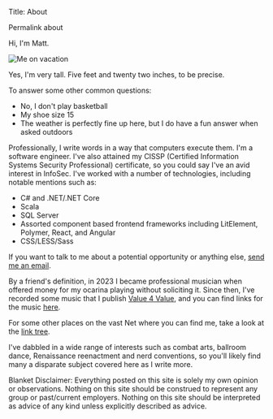 Title:
About

Permalink
about


Hi, I'm Matt. 

![Me on vacation](/upload/headroom/2024/09/height-thailand.jpeg)

Yes, I'm very tall. Five feet and twenty two inches, to be precise. 

To answer some other common questions:
- No, I don't play basketball
- My shoe size 15
- The weather is perfectly fine up here, but I do have a fun answer when asked outdoors

Professionally, I write words in a way that computers execute them. I'm a software engineer. I've also attained my CISSP (Certified Information Systems Security Professional) certificate, so you could say I've an avid interest in InfoSec. I've worked with a number of technologies, including notable mentions such as:
- C# and .NET/.NET Core
- Scala
- SQL Server
- Assorted component based frontend frameworks including LitElement, Polymer, React, and Angular
- CSS/LESS/Sass

If you want to talk to me about a potential opportunity or anything else, [send me an email](mailto:hello@mattthetall.site).

By a friend's definition, in 2023 I became professional musician when offered money for my ocarina playing without soliciting it. Since then, I've recorded some music that I publish [Value 4 Value](https://value4value.info/), and you can find links for the music [here](/music). 

For some other places on the vast Net where you can find me, take a look at the [link tree](/link-tree).

I've dabbled in a wide range of interests such as combat arts, ballroom dance, Renaissance reenactment and nerd conventions, so you'll likely find many a disparate subject covered here as I write more. 

Blanket Disclaimer: Everything posted on this site is solely my own opinion or observations. Nothing on this site should be construed to represent any group or past/current employers. Nothing on this site should be interpreted as advice of any kind unless explicitly described as advice. 